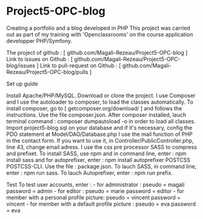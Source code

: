 # Project5-OPC-blog
Creating a portfolio and a blog developed in PHP
This project was carried out as part of my training with 'Openclassrooms' on the course application developper PHP/Symfony.

The project of github : [ github.com/Magali-Rezeau/Project5-OPC-blog ]
Link to issues on Github : [ github.com/Magali-Rezeau/Project5-OPC-blog/issues ]
Link to pull-request on Github : [ github.com/Magali-Rezeau/Project5-OPC-blog/pulls ]

Set up guide

Install Apache/PHP/MySQL.
Download or clone the project.
I use Composer and I use the autoloader to composer, to load the classes automatically.
To install composer, go to [ getcomposer.org/download/ ] and follows the instructions. Use the file composer.json. After composer installed, lauch terminal command : composer dumpautoload -o in order to load all classes.
Import project5-blog.sql on your database and if it's necessary, config the PDO statement at Model/DAO/Database.php
I use the mail function of PHP in the contact form. If you want to use it, in Controller/PublicController.php, line 43, change email adress.
I use the css pre processor SASS to compress and prefixet. To install SASS, use npm and in command line, enter : npm install sass and for autoprefixer, enter : npm install autoprefixer POSTCSS POSTCSS-CLI. Use the file : package.json. To lauch SASS, in command line, enter : npm run sass. To lauch Autoprefixer, enter : npm run prefix.

Test 
To test user accounts, enter :
    - for administrator : pseudo = magali password = admin
    - for editor : pseudo = marie password = editor
    - for member with a personal profile picture: pseudo = vincent password = vincent
    - for member with a default profile picture : pseudo = eva password = eva
